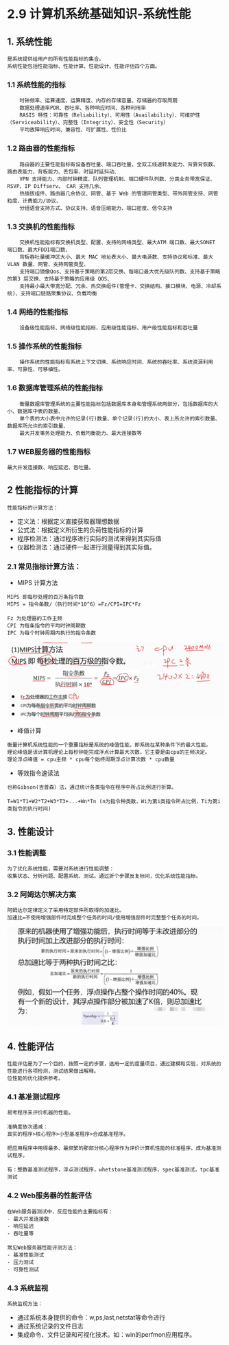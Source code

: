 # 2.9 计算机系统基础知识-系统性能

## 1. 系统性能
    是系统提供给用户的所有性能指标的集合。
    系统性能包括性能指标、性能计算、性能设计、性能评估四个方面。

### 1.1 系统性能的指标

```text
    时钟频率、运算速度、运算精度、内存的存储容量、存储器的存取周期
    数据处理速率PDR、吞吐率、各种响应时间、各种利用率
    RASIS 特性：可靠性（Reliability）、可用性（Availability）、可维护性（Serviceability）、完整性（Integrity）、安全性（Security）
    平均故障响应时间、兼容性、可扩展性、性价比
```

### 1.2 路由器的性能指标

```text
    路由器的主要性能指标有设备吞吐量、端口吞吐量、全双工线速转发能力、背靠背恢数、路由表能力、背板能力、丢包率、时延时延抖动、
    VPN 支持能力、内部时钟精度、队列管理机制、端口硬件队列数、分类业务带宽保证、RSVP、IP Diffserv、 CAR 支持几余、
    热插拔组件、路由器几余协议、网管、基于 Web 的管理网管类型、带外网管支持、网管粒度、计费能力/协议、
    分组语音支持方式、协议支持、语音压缩能力、端口密度、信令支持
```

### 1.3 交换机的性能指标

```text
    交换机性能指标有交换机类型、配置、支持的网络类型、最大ATM 端口数、最大SONET 端口数、最大FDDI端口数、
    背板吞吐量缓冲区大小、最大 MAC 地址表大小、最大电源数、支持协议和标准、最大VLAN 数量、网管、支持网管类型、
    支持端口镜像Qos、支持基于策略的第2层交换、每端口最大优先级队列数、支持基于策略的第3 层交换、支持基于策略的应用级 QOS、
    支持最小最大带宽分配、冗余、热交换组件(管理卡、交换结构、接口模块、电源、冷却系统)、支持端口链路聚集协议、负载均衡
```

### 1.4 网络的性能指标

```text
    设备级性能指标、网络级性能指标、应用级性能指标、用户级性能指标和吞吐量
```
### 1.5 操作系统的性能指标

```text
    操作系统的性能指标有系统上下文切换、系统响应时间、系统的吞吐率、系统资源利用率、可靠性、可移植性。
```

### 1.6 数据库管理系统的性能指标

```text
    衡量数据库管理系统的主要性能指标包括数据库本身和管理系统两部分，包括数据库的大小、数据库中表的数量、
    单个表的大小表中允许的记录(行)数量、单个记录(行)的大小、表上所允许的索引数量、数据库所允许的索引数量、
    最大并发事务处理能力、负载均衡能力、最大连接数等
```

### 1.7 WEB服务器的性能指标

    最大并发连接数、响应延迟、吞吐量。

## 2 性能指标的计算
    性能指标的计算方法：
- 定义法：根据定义直接获取器理想数据
- 公式法：根据定义所衍生的负荷性能指标的计算
- 程序检测法：通过程序进行实际的测试来得到其实际值
- 仪器检测法：通过硬件一起进行测量得到其实际值。

### 2.1 常见指标计算方法：

- MIPS 计算方法
```text
MIPS 即每秒处理的百万条指令数
MIPS = 指令条数/（执行时间*10^6）=Fz/CPI=IPC*Fz

Fz 为处理器的工作主频
CPI 为每条指令的平均时钟周期数
IPC 为每个时钟周期内执行的指令条数
```
![路由器的性能指标](./source/image/2.9-04.png)


- 峰值计算
```text
衡量计算机系统性能的一个重要指标是系统的峰值性能，即系统在某种条件下的最大性能。
理论峰值是该计算机理论上每秒钟能完成浮点计算最大次数，它主要是由cpu的主频决定。
理论浮点峰值 = cpu主频 * cpu每个始终周期浮点计算次数 * cpu数量
```

- 等效指令速读法
```text
也称Gibson(吉普森）法，通过统计各类指令在程序中所占比例进行折算。

T=W1*T1+W2*T2+W3*T3+...+Wn*Tn (n为指令种类数，Wi为第i类指令所占比例，Ti为第i类指令的执行时间)
```

## 3. 性能设计

### 3.1 性能调整
    为了优化系统性能，需要对系统进行性能调整：
    收集状态、分析问题、配置系统、测试。通过折个步骤反复标间，优化系统性能指标。

### 3.2 阿姆达尔解决方案
    阿姆达尔定律定义了采用特定部件所取得的加速比。
    加速比=不使用增强部件时完成整个任务的时间/使用增强部件时完整整个任务的时间。
![路由器的性能指标](./source/image/2.9-05.png)

## 4. 性能评估
 
    性能评估是为了一个目的，按照一定的步骤，选用一定的度量项目，通过建模和实验，对系统的性能进行各项检测，测试结果做出解释。
    位性能的优化提供参考。

### 4.1 基准测试程序

    易考程序来评价机器的性能。
    
    准确度依次递减：
    真实的程序>核心程序>小型基准程序>合成基准程序。
    
    把应用程序中用得最多、最频繁的那部分核心程序作为评价计算机性能的标准程序，成为基准测试程序。
    
    有：整数基准测试程序，浮点测试程序，whetstone基准测试程序，spec基准测试，tpc基准测试

### 4.2 Web服务器的性能评估

    在Web服务器测试中，反应性能的主要指标有：
    - 最大并发连接数
    - 响应延迟
    - 吞吐量等
    
    常见Web服务器性能评测方法：
    - 基准性能测试
    - 压力测试
    - 可靠性测试

### 4.3 系统监视

    系统监视方法：

- 通过系统本身提供的命令：w,ps,last,netstat等命令进行
- 通过系统记录的文件日志
- 集成命令、文件记录和可视化技术。如：win的perfmon应用程序。
